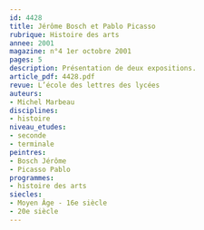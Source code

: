 ```yaml
---
id: 4428
title: Jérôme Bosch et Pablo Picasso
rubrique: Histoire des arts
annee: 2001
magazine: n°4 1er octobre 2001
pages: 5
description: Présentation de deux expositions.
article_pdf: 4428.pdf
revue: L’école des lettres des lycées
auteurs:
- Michel Marbeau
disciplines:
- histoire
niveau_etudes:
- seconde
- terminale
peintres:
- Bosch Jérôme
- Picasso Pablo
programmes:
- histoire des arts
siecles:
- Moyen Âge - 16e siècle
- 20e siècle
---
```

